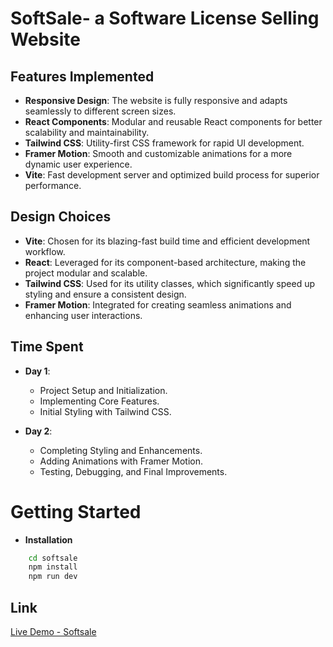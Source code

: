 # SoftSale- a Software License Selling Website

## Features Implemented 
- **Responsive Design**: The website is fully responsive and adapts seamlessly to different screen sizes.
- **React Components**: Modular and reusable React components for better scalability and maintainability.
- **Tailwind CSS**: Utility-first CSS framework for rapid UI development.
- **Framer Motion**: Smooth and customizable animations for a more dynamic user experience.
- **Vite**: Fast development server and optimized build process for superior performance.
## Design Choices
- **Vite**: Chosen for its blazing-fast build time and efficient development workflow.
- **React**: Leveraged for its component-based architecture, making the project modular and scalable.
- **Tailwind CSS**: Used for its utility classes, which significantly speed up styling and ensure a consistent design.
- **Framer Motion**: Integrated for creating seamless animations and enhancing user interactions.
## Time Spent
- **Day 1**:
  - Project Setup and Initialization.
  - Implementing Core Features.
  - Initial Styling with Tailwind CSS.

- **Day 2**:
  - Completing Styling and Enhancements.
  - Adding Animations with Framer Motion.
  - Testing, Debugging, and Final Improvements.
# Getting Started
- **Installation**
```bash
    cd softsale
    npm install
    npm run dev
```
## Link
[Live Demo - Softsale](http://softsale.vercel.app "This is the Vercel link to this project")
